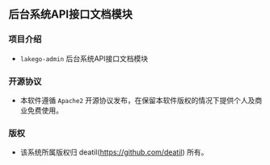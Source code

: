## 后台系统API接口文档模块


### 项目介绍

*  `lakego-admin` 后台系统API接口文档模块


### 开源协议

*  本软件遵循 `Apache2` 开源协议发布，在保留本软件版权的情况下提供个人及商业免费使用。


### 版权

*  该系统所属版权归 deatil(https://github.com/deatil) 所有。
